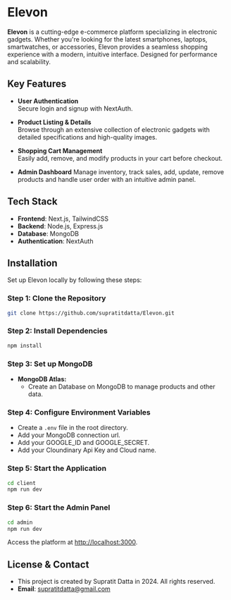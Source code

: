 # Elevon

**Elevon** is a cutting-edge e-commerce platform specializing in electronic gadgets. Whether you're looking for the latest smartphones, laptops, smartwatches, or accessories, Elevon provides a seamless shopping experience with a modern, intuitive interface. Designed for performance and scalability.

## Key Features

- **User Authentication**  
  Secure login and signup with NextAuth.
  
- **Product Listing & Details**  
  Browse through an extensive collection of electronic gadgets with detailed specifications and high-quality images.
  
- **Shopping Cart Management**  
  Easily add, remove, and modify products in your cart before checkout.

- **Admin Dashboard** 
  Manage inventory, track sales, add, update, remove products and handle user order with an intuitive admin panel.
  
## Tech Stack

- **Frontend**: Next.js, TailwindCSS  
- **Backend**: Node.js, Express.js  
- **Database**: MongoDB
- **Authentication**: NextAuth

## Installation

Set up Elevon locally by following these steps:

### Step 1: Clone the Repository
```bash
git clone https://github.com/supratitdatta/Elevon.git
```

### Step 2: Install Dependencies
```bash
npm install
```

### Step 3: Set up MongoDB

- **MongoDB Atlas:**
  - Create an Database on MongoDB to manage products and other data.

### Step 4: Configure Environment Variables

- Create a `.env` file in the root directory.
- Add your MongoDB connection url.
- Add your GOOGLE_ID and GOOGLE_SECRET.
- Add your Cloundinary Api Key and Cloud name.

### Step 5: Start the Application
```bash
cd client
npm run dev
```

### Step 6: Start the Admin Panel
```bash
cd admin
npm run dev
```

Access the platform at [http://localhost:3000](http://localhost:3000).

## License & Contact

- This project is created by Supratit Datta in 2024. All rights reserved.
- **Email**: [supratitdatta@gmail.com](supratitdatta@gmail.com)